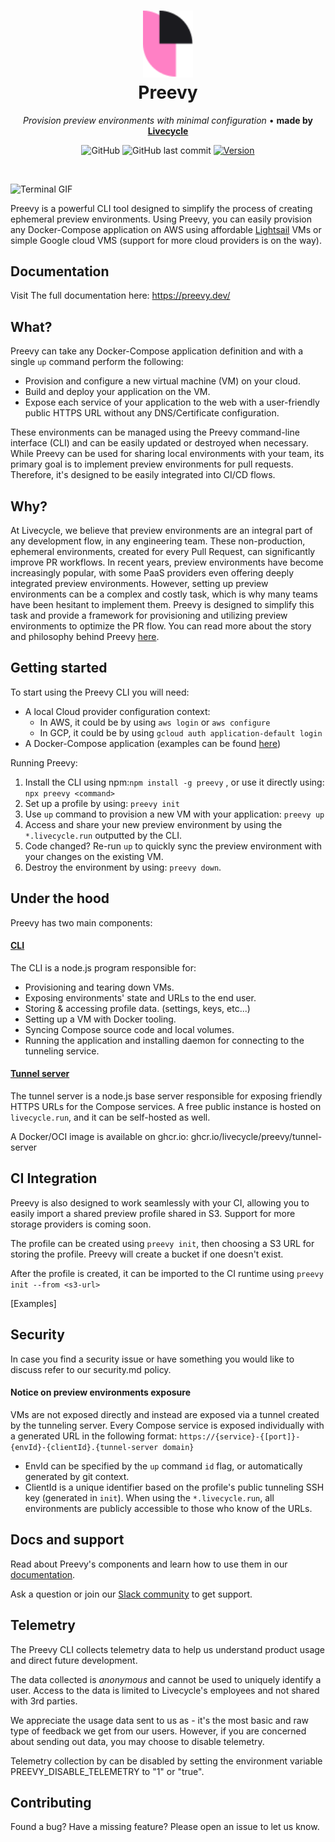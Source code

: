 <h1 align="center">
  <a href="https://preevy.dev" target="_blank" rel="noopener noreferrer">
    <picture>
      <source media="(prefers-color-scheme: dark)" srcset="site/static/img/logo-dark.svg">
      <img width="80" src="site/static/img/logo-light.svg">
    </picture>
  </a>
  <br />
  Preevy
</h1>
<p align="center"> <em>Provision preview environments with minimal configuration</em> <span>&#8226;</span>
 <b>made by <a href="https://livecycle.io/">Livecycle</a></b>
</p>
<div align="center">

![GitHub](https://img.shields.io/github/license/livecycle/preevy) ![GitHub last commit](https://img.shields.io/github/last-commit/livecycle/preevy) [![Version](https://img.shields.io/npm/v/preevy.svg)](https://npmjs.org/package/preevy)

</div>

<br />

![Terminal GIF](./terminal.gif)

Preevy is a powerful CLI tool designed to simplify the process of creating ephemeral preview environments.
Using Preevy, you can easily provision any Docker-Compose application on AWS using affordable [Lightsail](https://aws.amazon.com/free/compute/lightsail) VMs or simple Google cloud VMS (support for more cloud providers is on the way).

## Documentation

Visit The full documentation here: https://preevy.dev/

## What?

Preevy can take any Docker-Compose application definition and with a single `up` command perform the following:

- Provision and configure a new virtual machine (VM) on your cloud.
- Build and deploy your application on the VM.
- Expose each service of your application to the web with a user-friendly public HTTPS URL without any DNS/Certificate configuration.

These environments can be managed using the Preevy command-line interface (CLI) and can be easily updated or destroyed when necessary.
While Preevy can be used for sharing local environments with your team, its primary goal is to implement preview environments for pull requests. Therefore, it's designed to be easily integrated into CI/CD flows.

## Why?

At Livecycle, we believe that preview environments are an integral part of any development flow, in any engineering team.
These non-production, ephemeral environments, created for every Pull Request, can significantly improve PR workflows.
In recent years, preview environments have become increasingly popular, with some PaaS providers even offering deeply integrated preview environments.
However, setting up preview environments can be a complex and costly task, which is why many teams have been hesitant to implement them.
Preevy is designed to simplify this task and provide a framework for provisioning and utilizing preview environments to optimize the PR flow.
You can read more about the story and philosophy behind Preevy [here](https://preevy.dev/intro/motivation).

## Getting started

To start using the Preevy CLI you will need:

- A local Cloud provider configuration context:
  - In AWS, it could be by using `aws login` or `aws configure`
  - In GCP, it could be by using `gcloud auth application-default login`
- A Docker-Compose application (examples can be found [here](https://github.com/docker/awesome-compose))

Running Preevy:

1. Install the CLI using npm:`npm install -g preevy` , or use it directly using: `npx preevy <command>`
2. Set up a profile by using: `preevy init`
3. Use `up` command to provision a new VM with your application: `preevy up`
4. Access and share your new preview environment by using the `*.livecycle.run` outputted by the CLI.
5. Code changed? Re-run `up` to quickly sync the preview environment with your changes on the existing VM.
6. Destroy the environment by using: `preevy down`.

## Under the hood

Preevy has two main components:

#### [CLI](packages/cli)

The CLI is a node.js program responsible for:

- Provisioning and tearing down VMs.
- Exposing environments' state and URLs to the end user.
- Storing & accessing profile data. (settings, keys, etc...)
- Setting up a VM with Docker tooling.
- Syncing Compose source code and local volumes.
- Running the application and installing daemon for connecting to the tunneling service.

#### [Tunnel server](packages/tunnel-server)

The tunnel server is a node.js base server responsible for exposing friendly HTTPS URLs for the Compose services.
A free public instance is hosted on `livecycle.run`, and it can be self-hosted as well.

A Docker/OCI image is available on ghcr.io: ghcr.io/livecycle/preevy/tunnel-server

## CI Integration

Preevy is also designed to work seamlessly with your CI, allowing you to easily import a shared preview profile shared in S3. Support for more storage providers is coming soon.

The profile can be created using `preevy init`, then choosing a S3 URL for storing the profile. Preevy will create a bucket if one doesn't exist.

After the profile is created, it can be imported to the CI runtime using `preevy init --from <s3-url>`

[Examples]

## Security

In case you find a security issue or have something you would like to discuss refer to our security.md policy.

#### Notice on preview environments exposure

VMs are not exposed directly and instead are exposed via a tunnel created by the tunneling server.
Every Compose service is exposed individually with a generated URL in the following format:
`https://{service}-{[port]}-{envId}-{clientId}.{tunnel-server domain}`

- EnvId can be specified by the `up` command `id` flag, or automatically generated by git context.
- ClientId is a unique identifier based on the profile's public tunneling SSH key (generated in `init`).
  When using the `*.livecycle.run`, all environments are publicly accessible to those who know of the URLs.

## Docs and support

Read about Preevy's components and learn how to use them in our [documentation](https://preevy.dev/).

Ask a question or join our [Slack community](https://join.slack.com/t/preevyusers/shared_invite/zt-1shi7t2dy-~glGUC5pWCtGrH19bKNXrQ) to get support.

## Telemetry

The Preevy CLI collects telemetry data to help us understand product usage and direct future development.

The data collected is *anonymous* and cannot be used to uniquely identify a user.
Access to the data is limited to Livecycle's employees and not shared with 3rd parties.

We appreciate the usage data sent to us as - it's the most basic and raw type of feedback we get from our users. However, if you are concerned about sending out data, you may choose to disable telemetry.

Telemetry collection by can be disabled by setting the environment variable PREEVY_DISABLE_TELEMETRY to "1" or "true".

## Contributing

Found a bug? Have a missing feature? Please open an issue to let us know.

